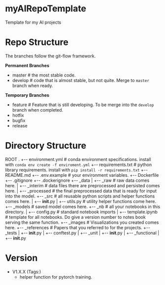 # myAIRepoTemplate
Template for my AI projects

# Repo Structure

The branches follow the git-flow framework.

**Permanent Branches**
- master  # the most stable code.
- develop  # code that is almost stable, but not quite. Merge to `master` branch when ready.

**Temporary Branches**
- feature  # Feature that is still developing. To be merge into the `develop` branch when completed.
- hotfix
- bugfix
- release

# Directory Structure

ROOT
.
+-- environment.yml  # conda environment specifications. install with `conda env create -f enviroment.yml`
+-- requirements.txt  # python library requirements. install with `pip install -r requirements.txt`
+-- README.md
+-- .env.example  # your environment variables.
+-- Dockerfile
+-- .gitignore
+-- .dockerignore
+-- _data
|   +-- _raw  # raw data comes here.
|   +-- _interim  # data files there are preprocessed and persisted comes here.
|   +-- _processed  # the final preprocessed data that is ready for input into the model.
+-- _src  # all reusable python scripts and helper functions comes here.
|   +-- __init__.py
|   +-- utils.py  # utility helper functions come here.
+-- _models  # saved model comes here.
+-- _nb  # all your notebooks in this directory.
|   +-- config.py  # standard notebook imports
|   +-- template.ipynb  # template for all notebooks. Do give a version number to notes book serving the same function.
+-- _images  # Visualizations you created comes here.
+-- _references  # Papers that you referred to for the projects.
+-- _tests
|   +-- __init__.py
|   +-- conftest.py
|   +-- _unit
|      +-- __init__.py
|   +-- _functional
|      +-- __init__.py


# Version

- V1.X.X (Tags:)
    - helper function for pytorch training.
